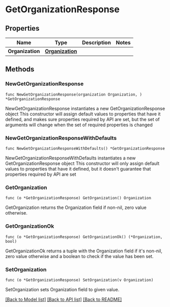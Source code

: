 # GetOrganizationResponse

## Properties

Name | Type | Description | Notes
------------ | ------------- | ------------- | -------------
**Organization** | [**Organization**](Organization.md) |  | 

## Methods

### NewGetOrganizationResponse

`func NewGetOrganizationResponse(organization Organization, ) *GetOrganizationResponse`

NewGetOrganizationResponse instantiates a new GetOrganizationResponse object
This constructor will assign default values to properties that have it defined,
and makes sure properties required by API are set, but the set of arguments
will change when the set of required properties is changed

### NewGetOrganizationResponseWithDefaults

`func NewGetOrganizationResponseWithDefaults() *GetOrganizationResponse`

NewGetOrganizationResponseWithDefaults instantiates a new GetOrganizationResponse object
This constructor will only assign default values to properties that have it defined,
but it doesn't guarantee that properties required by API are set

### GetOrganization

`func (o *GetOrganizationResponse) GetOrganization() Organization`

GetOrganization returns the Organization field if non-nil, zero value otherwise.

### GetOrganizationOk

`func (o *GetOrganizationResponse) GetOrganizationOk() (*Organization, bool)`

GetOrganizationOk returns a tuple with the Organization field if it's non-nil, zero value otherwise
and a boolean to check if the value has been set.

### SetOrganization

`func (o *GetOrganizationResponse) SetOrganization(v Organization)`

SetOrganization sets Organization field to given value.



[[Back to Model list]](../README.md#documentation-for-models) [[Back to API list]](../README.md#documentation-for-api-endpoints) [[Back to README]](../README.md)


